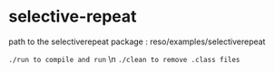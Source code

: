 # selective-repeat

path to the selectiverepeat package : reso/examples/selectiverepeat

```./run to compile and run``` \n
```./clean to remove .class files```
